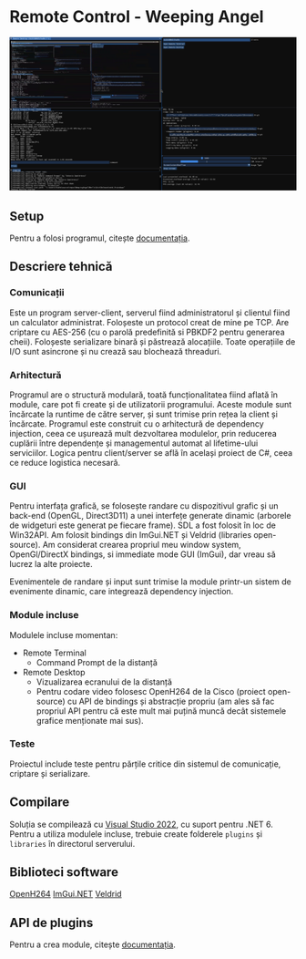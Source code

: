 ﻿# Remote Control - Weeping Angel

![Demo](https://github.com/AntonioDumitrescu/WeepingAngel/blob/master/demo0.png?raw=true)

## Setup

Pentru a folosi programul, citește [documentația](https://github.com/AntonioDumitrescu/WeepingAngel/blob/master/Setup.md).

## Descriere tehnică

### Comunicații
Este un program server-client, serverul fiind administratorul și clientul fiind un calculator administrat. 
Foloșeste un protocol creat de mine pe TCP. Are criptare cu AES-256 (cu o parolă predefinită si PBKDF2 pentru generarea cheii).
Foloșeste serializare binară și păstrează alocațiile.
Toate operațiile de I/O sunt asincrone și nu crează sau blochează threaduri.

### Arhitectură
Programul are o structură modulară, toată funcționalitatea fiind aflată în module, care pot fi create și de utilizatorii programului. 
Aceste module sunt încărcate la runtime de către server, și sunt trimise prin rețea la client și încărcate. Programul este construit cu o arhitectură de dependency injection,
ceea ce ușurează mult dezvoltarea modulelor, prin reducerea cuplării între dependențe și managementul automat al lifetime-ului serviciilor.
Logica pentru client/server se află în același proiect de C#, ceea ce reduce logistica necesară.

### GUI
Pentru interfața grafică, se folosește randare cu dispozitivul grafic și un back-end (OpenGL, Direct3D11) a unei interfețe generate dinamic (arborele de widgeturi este generat pe fiecare frame).
SDL a fost folosit în loc de Win32API. Am folosit bindings din ImGui.NET și Veldrid (libraries open-source).
Am considerat crearea propriul meu window system, OpenGl/DirectX bindings, si immediate mode GUI (ImGui), dar vreau să lucrez la alte proiecte.

Evenimentele de randare și input sunt trimise la module printr-un sistem de evenimente dinamic, care integrează dependency injection.

### Module incluse
Modulele incluse momentan:
 - Remote Terminal
	- Command Prompt de la distanță
 - Remote Desktop
	- Vizualizarea ecranului de la distanță
	- Pentru codare video folosesc OpenH264 de la Cisco (proiect open-source) cu API de bindings și abstracție propriu (am ales să fac propriul API pentru că este mult mai puțină muncă decât sistemele grafice menționate mai sus).

### Teste
Proiectul include teste pentru părțile critice din sistemul de comunicație, criptare și serializare.

## Compilare
Soluția se compilează cu [Visual Studio 2022](https://visualstudio.microsoft.com/vs/), cu suport pentru .NET 6. Pentru a utiliza modulele incluse, trebuie create folderele `plugins` și `libraries` în directorul serverului.

## Biblioteci software
[OpenH264](https://github.com/cisco/openh264)
[ImGui.NET](https://github.com/mellinoe/ImGui.NET)
[Veldrid](https://github.com/mellinoe/veldrid/)

## API de plugins
Pentru a crea module, citește [documentația](https://github.com/AntonioDumitrescu/WeepingAngel/blob/master/API.md).
